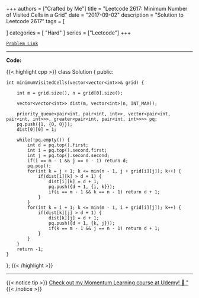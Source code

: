 
+++
authors = ["Crafted by Me"]
title = "Leetcode 2617: Minimum Number of Visited Cells in a Grid"
date = "2017-09-02"
description = "Solution to Leetcode 2617"
tags = [
    
]
categories = [
    "Hard"
]
series = ["Leetcode"]
+++



[`Problem Link`](https://leetcode.com/problems/minimum-number-of-visited-cells-in-a-grid/description/)

---

**Code:**

{{< highlight cpp >}}
class Solution {
public:

    int minimumVisitedCells(vector<vector<int>>& grid) {
        
        int m = grid.size(), n = grid[0].size();
        
        vector<vector<int>> dist(m, vector<int>(n, INT_MAX));
        
        priority_queue<pair<int, pair<int, int>>, vector<pair<int, pair<int, int>>>, greater<pair<int, pair<int, int>>>> pq;
        pq.push({1, {0, 0}});
        dist[0][0] = 1;
        
        while(!pq.empty()) {
            int d = pq.top().first;
            int i = pq.top().second.first;
            int j = pq.top().second.second;
            if(i == m - 1 && j == n - 1) return d;
            pq.pop();
            for(int k = j + 1; k <= min(n - 1, j + grid[i][j]); k++) {
                if(dist[i][k] > d + 1) {
                    dist[i][k] = d + 1;
                    pq.push({d + 1, {i, k}});
                    if(i == m - 1 && k == n - 1) return d + 1;                    
                }
            }
            for(int k = i + 1; k <= min(m - 1, i + grid[i][j]); k++) {
                if(dist[k][j] > d + 1) {
                    dist[k][j] = d + 1;
                    pq.push({d + 1, {k, j}});
                    if(k == m - 1 && j == n - 1) return d + 1;                     
                }
            }            
        }
        return -1;
    }
};
{{< /highlight >}}



---



{{< notice tip >}}
[Check out my Momentum Learning course at Udemy! 🚀 "](https://www.udemy.com/course/blind-75-the-data-structures-and-algorithms-essentials/)
{{< /notice >}}

